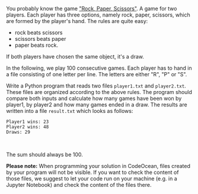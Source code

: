 You probably know the game ["Rock, Paper, Scissors"](https://en.wikipedia.org/wiki/Rock_paper_scissors). A game for two
players. Each player has three options, namely rock, paper, scissors, which are formed by the player's hand. The rules
are quite easy:
- rock beats scissors
- scissors beats paper
- paper beats rock.

If both players have chosen the same object, it's a draw.

In the following, we play 100 consecutive games. Each player has to hand in a file consisting of one letter per line.
The letters are either "R", "P" or "S".

Write a Python program that reads two files `player1.txt` and `player2.txt`. These files are organized according to the
above rules. The program should compare both inputs and calculate how many games have been won by player1, by player2
and how many games ended in a draw. The results are written into a file `result.txt` which looks as follows:

	Player1 wins: 23
	Player2 wins: 48
	Draws: 29

<br/>

The sum should always be 100.


**Please note:**
When programming your solution in CodeOcean, files created by your program will not be visible. If you want to check the
content of those files, we suggest to let your code run on your machine (e.g. in a Jupyter Notebook) and check the
content of the files there.